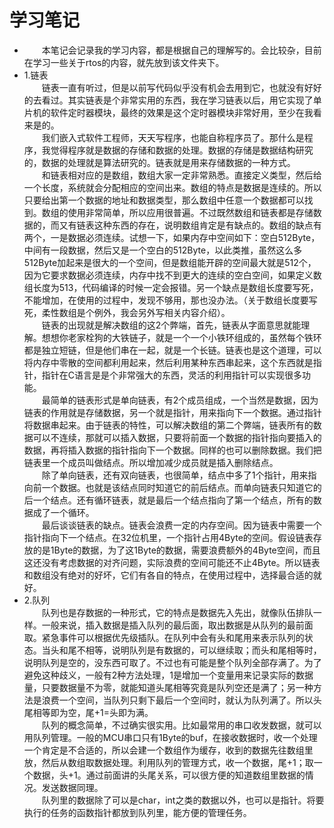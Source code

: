 # 学习笔记
- 　　本笔记会记录我的学习内容，都是根据自己的理解写的。会比较杂，目前在学习一些关于rtos的内容，就先放到该文件夹下。
- 1.链表  
　　链表一直有听过，但是以前写代码似乎没有机会去用到它，也就没有好好的去看过。其实链表是个非常实用的东西，我在学习链表以后，用它实现了单片机的软件定时器模块，最终的效果是这个定时器模块非常好用，至少在我看来是的。  
　　我们嵌入式软件工程师，天天写程序，也能自称程序员了。那什么是程序，我觉得程序就是数据的存储和数据的处理。数据的存储是数据结构研究的，数据的处理就是算法研究的。链表就是用来存储数据的一种方式。  
　　和链表相对应的是数组，数组大家一定非常熟悉。直接定义类型，然后给一个长度，系统就会分配相应的空间出来。数组的特点是数据是连续的。所以只要给出第一个数据的地址和数据类型，那么数组中任意一个数据都可以找到。数组的使用非常简单，所以应用很普遍。不过既然数组和链表都是存储数据的，而又有链表这种东西的存在，说明数组肯定是有缺点的。数组的缺点有两个，一是数据必须连续。试想一下，如果内存中空间如下：空白512Byte，中间有一段数据，然后又是一个空白的512Byte，以此类推，虽然这么多512Byte加起来是很大的一个空间，但是数组能开辟的空间最大就是512个，因为它要求数据必须连续，内存中找不到更大的连续的空白空间，如果定义数组长度为513，代码编译的时候一定会报错。另一个缺点是数组长度要写死，不能增加，在使用的过程中，发现不够用，那也没办法。（关于数组长度要写死，柔性数组是个例外，我会另外写相关内容介绍）。  
　　链表的出现就是解决数组的这2个弊端，首先，链表从字面意思就能理解。想想你老家栓狗的大铁链子，就是一个一个小铁环组成的，虽然每个铁环都是独立短链，但是他们串在一起，就是一个长链。链表也是这个道理，可以将内存中零散的空间都利用起来，然后利用某种东西串起来，这个东西就是指针，指针在C语言是是个非常强大的东西，灵活的利用指针可以实现很多功能。  
　　最简单的链表形式是单向链表，有2个成员组成，一个当然是数据，因为链表的作用就是存储数据，另一个就是指针，用来指向下一个数据。通过指针将数据串起来。由于链表的特性，可以解决数组的第二个弊端，链表所有的数据可以不连续，那就可以插入数据，只要将前面一个数据的指针指向要插入的数据，再将插入数据的指针指向下一个数据。同样的也可以删除数据。我们把链表里一个成员叫做结点。所以增加减少成员就是插入删除结点。  
　　除了单向链表，还有双向链表，也很简单，结点中多了1个指针，用来指向前一个数据。也就是该结点同时知道它的前后结点。而单向链表只知道它的后一个结点。还有循环链表，就是最后一个结点指向了第一个结点，所有的数据成了一个循环。  
　　最后谈谈链表的缺点。链表会浪费一定的内存空间。因为链表中需要一个指针指向下一个结点。在32位机里，一个指针占用4Byte的空间。假设链表存放的是1Byte的数据，为了这1Byte的数据，需要浪费额外的4Byte空间，而且这还没有考虑数据的对齐问题，实际浪费的空间可能还不止4Byte。所以链表和数组没有绝对的好坏，它们有各自的特点，在使用过程中，选择最合适的就好。  
- 2.队列  
　　队列也是存数据的一种形式，它的特点是数据先入先出，就像队伍排队一样。一般来说，插入数据是插入队列的最后面，取出数据是从队列的最前面取。紧急事件可以根据优先级插队。在队列中会有头和尾用来表示队列的状态。当头和尾不相等，说明队列是有数据的，可以继续取；而头和尾相等时，说明队列是空的，没东西可取了。不过也有可能是整个队列全部存满了。为了避免这种歧义，一般有2种方法处理，1是增加一个变量用来记录实际的数据量，只要数据量不为零，就能知道头尾相等究竟是队列空还是满了；另一种方法是浪费一个空间，当队列只剩下最后一个空间时，就认为队列满了。所以头尾相等即为空，尾+1=头即为满。  
　　队列的概念简单，不过确实很实用。比如最常用的串口收发数据，就可以用队列管理。一般的MCU串口只有1Byte的buf，在接收数据时，收一个处理一个肯定是不合适的，所以会建一个数组作为缓存，收到的数据先往数组里放，然后从数组取数据处理。利用队列的管理方式，收一个数据，尾+1；取一个数据，头+1。通过前面讲的头尾关系，可以很方便的知道数组里数据的情况。发送数据同理。  
　　队列里的数据除了可以是char，int之类的数据以外，也可以是指针。将要执行的任务的函数指针都放到队列里，能方便的管理任务。  
